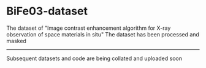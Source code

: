# BiFe03-dataset
The dataset of "Image contrast enhancement algorithm for X-ray observation of space materials in situ"
The dataset has been processed and masked

**********************************************************
Subsequent datasets and code are being collated and uploaded soon
